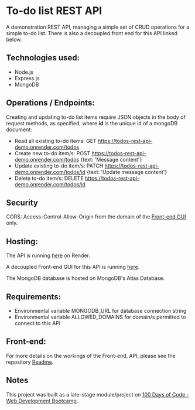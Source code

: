 # To-do list REST API
A demonstration REST API, managing a simple set of CRUD operations for a simple to-do list. There is also a decoupled front end for this API linked below.

## Technologies used:
* Node.js
* Express.js
* MongoDB

## Operations / Endpoints:
Creating and updating to-do list items require JSON objects in the body of request methods, as specified, where **id** is the unique id of a mongoDB document:

* Read all existing to-do items: GET https://todos-rest-api-demo.onrender.com/todos
* Create new to-do item/s: POST https://todos-rest-api-demo.onrender.com/todos {text: 'Message content'}
* Update existing to-do item/s: PATCH https://todos-rest-api-demo.onrender.com/todos/id {text: 'Update message content'}
* Delete to-do item/s: DELETE https://todos-rest-api-demo.onrender.com/todos/id

## Security
CORS: Access-Control-Allow-Origin from the domain of the [Front-end GUI](https://todos-rest-api-demo.onrender.com/todos) only.

## Hosting:
The API is running [here](https://todos-rest-api-demo.onrender.com/todos) on Render.

A decoupled Front-end GUI for this API is running [here](https://shop-demo-node-js-express-mondodb.onrender.com).

The MongoDB database is hosted on MongoDB's Atlas Database.

## Requirements:
* Environmental variable MONGODB_URL for database connection string
* Environmental variable ALLOWED_DOMAINS for domain/s permitted to connect to this API

## Front-end:
For more details on the workings of the Front-end, API, please see the repository [Readme](https://github.com/bauerindustries/vue-frontend-for-todo-api/edit/main/README.md).


## Notes
This project was built as a late-stage module/project on [100 Days of Code - Web Development Bootcamp](https://www.udemy.com/course/100-days-of-code-web-development-bootcamp/).

